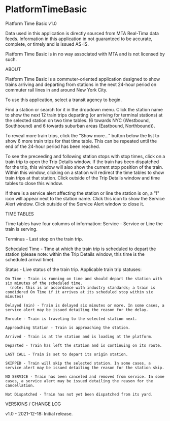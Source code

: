 # PlatformTimeBasic
Platform Time Basic v1.0

Data used in this application is directly sourced from MTA Real-Tima data feeds. Information in this application in not guaranteed to be accurate, complete, or timely and is issued AS-IS.

Platform Time Basic is in no way associated with MTA and is not licensed by such.

ABOUT

Platform Time Basic is a commuter-oriented application designed to show trains arriving and departing from stations in the next 24-hour period on commuter rail lines in and around New York City.

To use this application, select a transit agency to begin.

Find a station or search for it in the dropdown menu. Click the station name to show the next 12 train trips departing (or arriving for terminal stations) at the selected station on two time tables. (6 towards NYC (Westbound, Southbound) and 6 towards suburban areas (Eastbound, Northbound)).

To reveal more train trips, click the "Show more..." button below the list to show 6 more train trips for that time table. This can be repeated until the end of the 24-hour period has been reached.

To see the preceeding and following station stops with stop times, click on a train trip to open the Trip Details window. If the train has been dispatched for the trip, this window will also show the current stop position of the train. Within this window, clicking on a station will redirect the time tables to show train trips at that station. Click outside of the Trip Details window and time tables to close this window.

If there is a service alert affecting the station or line the station is on, a "!" icon will appear next to the station name. Click this icon to show the Service Alert window. Click outside of the Service Alert window to close it.

TIME TABLES

Time tables have four columns of information:
  Service - Service or Line the train is serving.
  
  Terminus - Last stop on the train trip.
  
  Scheduled Time - Time at which the train trip is scheduled to depart the station (please note: within the Trip Details window, this time is the scheduled arrival time).
  
  Status - Live status of the train trip. Applicable train trip statuses:
  
    On Time - Train is running on time and should depart the station with six minutes of the scheduled time. 
      (note: this is in accordance with industry standards; a train is condidered On Time if it arrives at its scheduled stop within six minutes)
    
    Delayed (min) - Train is delayed six minutes or more. In some cases, a service alert may be issued detailing the reason for the delay.
    
    Enroute - Train is traveling to the selected station next.
    
    Approaching Station - Train is approaching the station.
    
    Arrived - Train is at the station and is loading at the platform.
    
    Departed - Train has left the station and is continuing on its route.
    
    LAST CALL - Train is set to depart its origin station.
    
    SKIPPED - Train will skip the selected station. In some cases, a service alert may be issued detailing the reason for the station skip.
    
    NO SERVICE - Train has been canceled and removed from service. In some cases, a service alert may be issued detailing the reason for the cancellation.
    
    Not Dispatched - Train has not yet been dispatched from its yard.
    
VERSIONS / CHANGE LOG

v1.0 - 2021-12-18: Initial release.
